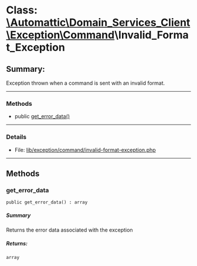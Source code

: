 # Class: [\Automattic](../namespaces/automattic.md)[\Domain_Services_Client](../namespaces/automattic-domain-services-client.md)[\Exception](../namespaces/automattic-domain-services-client-exception.md)[\Command](../namespaces/automattic-domain-services-client-exception-command.md)\Invalid_Format_Exception

## Summary:

Exception thrown when a command is sent with an invalid format.


---

### Methods

* public [get_error_data()](#method_get_error_data)

---

### Details

* File: [lib/exception/command/invalid-format-exception.php](../../lib/exception/command/invalid-format-exception.php)

---

## Methods

<a id="method_get_error_data"></a>
### get_error_data

```
public get_error_data() : array
```

##### Summary

Returns the error data associated with the exception

##### Returns:

```
array
```
